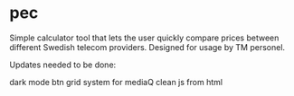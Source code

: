 # pec
Simple calculator tool that lets the user quickly compare prices between different Swedish telecom providers. Designed for usage by TM personel.

Updates needed to be done:

dark mode btn
grid system for mediaQ
clean js from html
